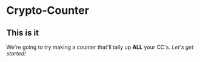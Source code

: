 # Crypto-Counter
## This is it
We're going to try making a counter that'll tally up **ALL** your CC's.
*Let's get started!*
